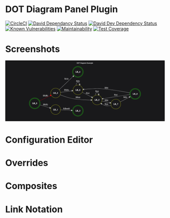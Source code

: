 # DOT Diagram Panel Plugin
[![CircleCI](https://circleci.com/gh/briangann/grafana-dotdiagram-panel.svg?style=svg)](https://circleci.com/gh/briangann/grafana-dotdiagram-panel)
[![David Dependancy Status](https://david-dm.org/briangann/grafana-dotdiagram-panel.svg)](https://david-dm.org/briangann/grafana-dotdiagram-panel)
[![David Dev Dependency Status](https://david-dm.org/briangann/grafana-dotdiagram-panel/dev-status.svg)](https://david-dm.org/briangann/grafana-dotdiagram-panel/?type=dev)
[![Known Vulnerabilities](https://snyk.io/test/github/briangann/grafana-dotdiagram-panel/badge.svg)](https://snyk.io/test/github/briangann/grafana-dotdiagram-panel)
[![Maintainability](https://api.codeclimate.com/v1/badges/fb9a3c26c28fbfea7da4/maintainability)](https://codeclimate.com/github/briangann/grafana-dotdiagram-panel/maintainability)
[![Test Coverage](https://api.codeclimate.com/v1/badges/fb9a3c26c28fbfea7da4/test_coverage)](https://codeclimate.com/github/briangann/grafana-dotdiagram-panel/test_coverage)

# Screenshots

![Panel Example](https://raw.githubusercontent.com/briangann/grafana-dotdiagram-panel/master/src/screenshots/panel-example.png)

# Configuration Editor

# Overrides

# Composites

# Link Notation
